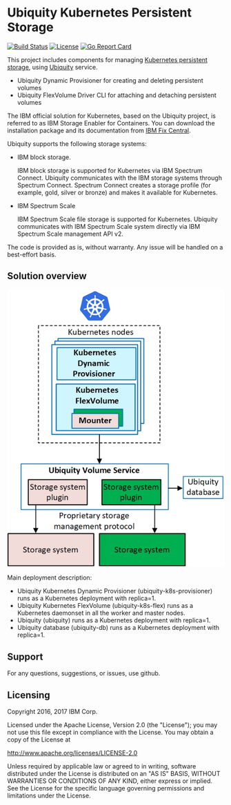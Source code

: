 # Ubiquity Kubernetes Persistent Storage
[![Build Status](https://travis-ci.org/IBM/ubiquity-k8s.svg?branch=master)](https://travis-ci.org/IBM/ubiquity-k8s)
[![License](https://img.shields.io/badge/license-Apache--2.0-blue.svg)](http://www.apache.org/licenses/LICENSE-2.0)
[![Go Report Card](https://goreportcard.com/badge/github.com/IBM/ubiquity-k8s)](https://goreportcard.com/report/github.com/IBM/ubiquity-k8s)

This project includes components for managing [Kubernetes persistent storage](https://kubernetes.io/docs/concepts/storage/persistent-volumes), using [Ubiquity](https://github.com/IBM/ubiquity) service.
- Ubiquity Dynamic Provisioner for creating and deleting persistent volumes
- Ubiquity FlexVolume Driver CLI for attaching and detaching persistent volumes

The IBM official solution for Kubernetes, based on the Ubiquity project, is referred to as IBM Storage Enabler for Containers. You can download the installation package and its documentation from [IBM Fix Central](http://www.ibm.com/support/fixcentral/swg/quickorder?parent=Software%20defined%20storage&product=ibm/StorageSoftware/IBM+Storage+Enabler+for+Containers&release=All&platform=All&function=all&source=fc).

Ubiquity supports the following storage systems:
* IBM block storage.

    IBM block storage is supported for Kubernetes via IBM Spectrum Connect. Ubiquity communicates with the IBM storage systems through Spectrum Connect. Spectrum Connect creates a storage profile (for example, gold, silver or bronze) and makes it available for Kubernetes.
   
* IBM Spectrum Scale

   IBM Spectrum Scale file storage is supported for Kubernetes. Ubiquity communicates with IBM Spectrum Scale system directly via IBM Spectrum Scale management API v2.

The code is provided as is, without warranty. Any issue will be handled on a best-effort basis.

## Solution overview

![Ubiquity Overview](images/ubiquity_architecture_draft_for_github.jpg)

Main deployment description:
   *   Ubiquity Kubernetes Dynamic Provisioner (ubiquity-k8s-provisioner) runs as a Kubernetes deployment with replica=1.
   *   Ubiquity Kubernetes FlexVolume (ubiquity-k8s-flex) runs as a Kubernetes daemonset in all the worker and master nodes.
   *   Ubiquity (ubiquity) runs as a Kubernetes deployment with replica=1.
   *   Ubiquity database (ubiquity-db) runs as a Kubernetes deployment with replica=1.

## Support
For any questions, suggestions, or issues, use github.

## Licensing

Copyright 2016, 2017 IBM Corp.

Licensed under the Apache License, Version 2.0 (the "License");
you may not use this file except in compliance with the License.
You may obtain a copy of the License at

http://www.apache.org/licenses/LICENSE-2.0

Unless required by applicable law or agreed to in writing, software
distributed under the License is distributed on an "AS IS" BASIS,
WITHOUT WARRANTIES OR CONDITIONS OF ANY KIND, either express or implied.
See the License for the specific language governing permissions and
limitations under the License.
